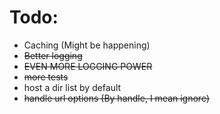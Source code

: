 # Todo:
- Caching (Might be happening)
- ~~Better logging~~
- ~~EVEN MORE LOGGING POWER~~
- ~~more tests~~
- host a dir list by default
- ~~handle url options (By handle, I mean ignore)~~
